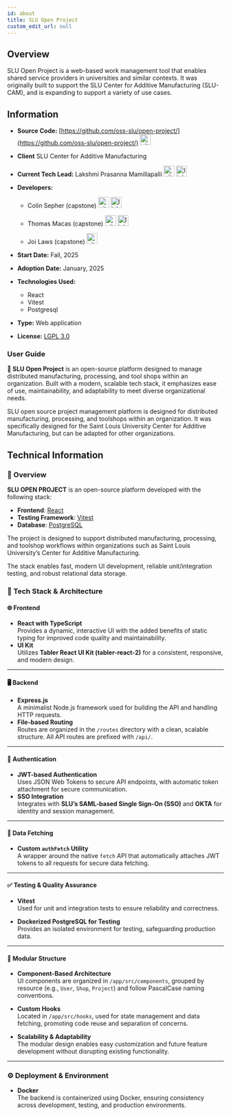 ```yaml
---
id: about
title: SLU Open Project
custom_edit_url: null
---
```


## Overview

SLU Open Project is a web-based work management tool that enables shared service providers in universities and similar contexts. It was originally built to support the SLU Center for Additive Manufacturing (SLU-CAM), and is expanding to support a variety of use cases.

## Information

- **Source Code:** [https://github.com/oss-slu/open-project/](https://github.com/oss-slu/open-project/) [<img src="/img/git-alt.svg" alt="git" width="25" height="25" />](https://github.com/oss-slu/open-project/)
- **Client** SLU Center for Additive Manufacturing
- **Current Tech Lead:** Lakshmi Prasanna Mamillapalli [<img src="/img/github.svg" alt="github" width="25" height="25" />](https://github.com/lmamillapalli786) [<img src="/img/linkedin.svg" alt="linkedin" width="25" height="25" />](https://www.linkedin.com/in/lakshmiprasana784/)
- **Developers:**

  - Colin Sepher (capstone) [<img src="/img/github.svg" alt="github" width="25" height="25" />](https://github.com/colinseper) [<img src="/img/linkedin.svg" alt="linkedin" width="25" height="25" />](https://www.linkedin.com/in/colin-seper/)

  - Thomas Macas (capstone) [<img src="/img/github.svg" alt="github" width="25" height="25" />](https://github.com/ThomasMacas) [<img src="/img/linkedin.svg" alt="linkedin" width="25" height="25" />](https://www.linkedin.com/in/thomas-macas-3730a7251/)

  - Joi Laws (capstone) [<img src="/img/github.svg" alt="github" width="25" height="25" />](https://github.com/lawsj) 

- **Start Date:** Fall, 2025
- **Adoption Date:** January, 2025
- **Technologies Used:**
  - React
  - Vitest
  - Postgresql
- **Type:** Web application
- **License:** [LGPL 3.0](https://opensource.org/license/lgpl-3-0)

### User Guide

**🚀 SLU Open Project** is an open-source platform designed to manage distributed manufacturing, processing, and tool shops within an organization. Built with a modern, scalable tech stack, it emphasizes ease of use, maintainability, and adaptability to meet diverse organizational needs.

SLU open source project management platform is designed for distributed manufacturing, processing, and toolshops within an organization. It was specifically designed for the Saint Louis University Center for Additive Manufacturing, but can be adapted for other organizations.

## Technical Information

### 📘 Overview

**SLU OPEN PROJECT** is an open-source platform developed with the following stack:

- **Frontend**: [React](https://reactjs.org/)
- **Testing Framework**: [Vitest](https://vitest.dev/)
- **Database**: [PostgreSQL](https://www.postgresql.org/)

The project is designed to support distributed manufacturing, processing, and toolshop workflows within organizations such as Saint Louis University’s Center for Additive Manufacturing.

The stack enables fast, modern UI development, reliable unit/integration testing, and robust relational data storage.

### 🧱 Tech Stack & Architecture

#### 🌐 Frontend

- **React with TypeScript**  
  Provides a dynamic, interactive UI with the added benefits of static typing for improved code quality and maintainability.
- **UI Kit**  
  Utilizes **Tabler React UI Kit (tabler-react-2)** for a consistent, responsive, and modern design.

---

#### 🖥 Backend

- **Express.js**  
  A minimalist Node.js framework used for building the API and handling HTTP requests.
- **File-based Routing**  
  Routes are organized in the `/routes` directory with a clean, scalable structure. All API routes are prefixed with `/api/`.

---

#### 🔐 Authentication

- **JWT-based Authentication**  
  Uses JSON Web Tokens to secure API endpoints, with automatic token attachment for secure communication.
- **SSO Integration**  
  Integrates with **SLU’s SAML-based Single Sign-On (SSO)** and **OKTA** for identity and session management.

---

#### 🔄 Data Fetching

- **Custom `authFetch` Utility**  
  A wrapper around the native `fetch` API that automatically attaches JWT tokens to all requests for secure data fetching.

---

#### ✅ Testing & Quality Assurance

- **Vitest**  
  Used for unit and integration tests to ensure reliability and correctness.

- **Dockerized PostgreSQL for Testing**  
  Provides an isolated environment for testing, safeguarding production data.

---

#### 🧩 Modular Structure

- **Component-Based Architecture**  
  UI components are organized in `/app/src/components`, grouped by resource (e.g., `User`, `Shop`, `Project`) and follow PascalCase naming conventions.

- **Custom Hooks**  
  Located in `/app/src/hooks`, used for state management and data fetching, promoting code reuse and separation of concerns.

- **Scalability & Adaptability**  
  The modular design enables easy customization and future feature development without disrupting existing functionality.

---

### ⚙️ Deployment & Environment

- **Docker**  
  The backend is containerized using Docker, ensuring consistency across development, testing, and production environments.
